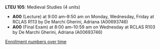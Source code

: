 **LTEU 105**: Medieval Studies (4 units)

- **A00** (Lecture) at 9:00 am–9:50 am on Monday, Wednesday, Friday at RCLAS R113 by De Marchi Gherini, Adriana (A00693746)
- **A00** (Final Exam) at 8:00 am–10:59 am on Wednesday at RCLAS R103 by De Marchi Gherini, Adriana (A00693746)

[Enrollment numbers over time](./LTEU105.tsv)
